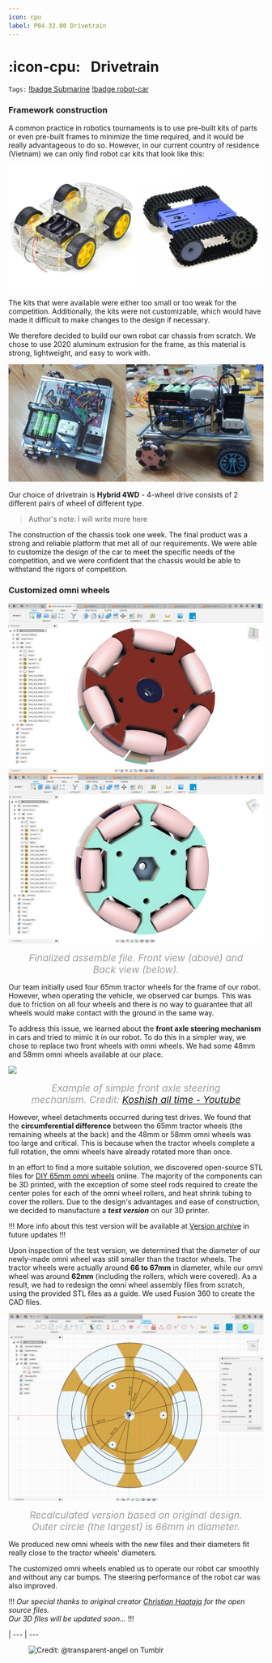 ```yaml
---
icon: cpu
label: P04.32.00 Drivetrain
---
```

# :icon-cpu:⠀Drivetrain
`Tags:` [!badge Submarine](/projects/P04-submarine.md) [!badge robot-car]()

### Framework construction

A common practice in robotics tournaments is to use pre-built kits of parts or even pre-built frames to minimize the time required, and it would be really advantageous to do so. However, in our current country of residence (Vietnam) we can only find robot car kits that look like this:

![](/projects/P04-submarine/media/pre-built-robot-cars-vn.png)

The kits that were available were either too small or too weak for the competition. Additionally, the kits were not customizable, which would have made it difficult to make changes to the design if necessary.

We therefore decided to build our own robot car chassis from scratch. We chose to use 2020 aluminum extrusion for the frame, as this material is strong, lightweight, and easy to work with.

![](/projects/P04-submarine/media/drivetrain1.jpg)

Our choice of drivetrain is **Hybrid 4WD** - 4-wheel drive consists of 2 different pairs of wheel of different type.

> Author's note: I will write more here

The construction of the chassis took one week. The final product was a strong and reliable platform that met all of our requirements. We were able to customize the design of the car to meet the specific needs of the competition, and we were confident that the chassis would be able to withstand the rigors of competition.

### Customized omni wheels

![](/projects/P04-submarine/media/omni-wheel-screenshot.jpg)<figure>
    <figcaption>Finalized assemble file. Front view (above) and Back view (below).</figcaption>
</figure>

Our team initially used four 65mm tractor wheels for the frame of our robot. However, when operating the vehicle, we observed car bumps. This was due to friction on all four wheels and there is no way to guarantee that all wheels would make contact with the ground in the same way.

To address this issue, we learned about the **front axle steering mechanism** in cars and tried to mimic it in our robot. To do this in a simpler way, we chose to replace two front wheels with omni wheels. We had some 48mm and 58mm omni wheels available at our place.

<style>
figcaption {
  color: #9D9D9D;
  font-style: italic;
  font-size: 19px;
  padding: 0px;
  text-align: center;
}
</style>
![](/projects/P04-submarine/media/front-axle-steering.gif)<figure>
    <figcaption> Example of simple front axle steering mechanism. Credit: <a href="https://youtu.be/kNf7N4m41UQ">Koshish all time - Youtube</a></figcaption>
</figure>

However, wheel detachments occurred during test drives. We found that the **circumferential difference** between the 65mm tractor wheels (the remaining wheels at the back) and the 48mm or 58mm omni wheels was too large and critical. This is because when the tractor wheels complete a full rotation, the omni wheels have already rotated more than once.

In an effort to find a more suitable solution, we discovered open-source STL files for [DIY 65mm omni wheels](https://www.thingiverse.com/thing:2202328) online. The majority of the components can be 3D printed, with the exception of some steel rods required to create the center poles for each of the omni wheel rollers, and heat shrink tubing to cover the rollers. Due to the design's advantages and ease of construction, we decided to manufacture a ***test version*** on our 3D printer.

!!!
More info about this test version will be available at [Version archive](/projects/P04-submarine/P04-30-39-technical-details/P04-37-version-archive.md) in future updates
!!!

Upon inspection of the test version, we determined that the diameter of our newly-made omni wheel was still smaller than the tractor wheels. The tractor wheels were actually around **66 to 67mm** in diameter, while our omni wheel was around **62mm** (including the rollers, which were covered). As a result, we had to redesign the omni wheel assembly files from scratch, using the provided STL files as a guide. We used Fusion 360 to create the CAD files.

![](/projects/P04-submarine/media/omni-wheel-calculation.png)<figure>
    <figcaption>Recalculated version based on original design. Outer circle (the largest) is 66mm in diameter.</figcaption>
</figure>

We produced new omni wheels with the new files and their diameters fit really close to the tractor wheels' diameters.

The customized omni wheels enabled us to operate our robot car smoothly and without any car bumps. The steering performance of the robot car was also improved.

!!!
*Our special thanks to original creator [Christian Haataja](https://www.thingiverse.com/anans1/designs) for the open source files.*\
*Our 3D files will be updated soon...*
!!!

|
--- | ---

<figure>
    <img src="https://64.media.tumblr.com/d103eb823dce2842c673f409f036857b/tumblr_mzx9wrdwFa1snc5kxo1_1280.gifv" alt="Credit: @transparent-angel on Tumblr">
</figure>